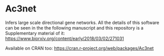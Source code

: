 # Ac3net
Infers large scale directional gene networks.
All the details of this software can be seen in the the following manuscript and this repository is a Supplementary material of it: https://www.biorxiv.org/content/early/2018/03/02/271031

Available on CRAN too: https://cran.r-project.org/web/packages/Ac3net
